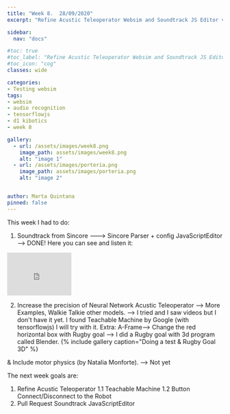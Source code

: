 ```yaml
---
title: "Week 8.  28/09/2020"
excerpt: "Refine Acustic Teleoperator Websim and Soundtrack JS Editor v.2."

sidebar:
  nav: "docs"

#toc: true
#toc_label: "Refine Acustic Teleoperator Websim and Soundtrack JS Editor v.2."
#toc_icon: "cog"
classes: wide

categories:
- Testing websim
tags:
- websim
- audio recognition
- tensorflowjs
- d1 kibotics
- week 8

gallery:
  - url: /assets/images/week8.png
    image_path: assets/images/week8.png
    alt: "image 1"
  - url: /assets/images/porteria.png
    image_path: assets/images/porteria.png
    alt: "image 2"


author: Marta Quintana
pinned: false
---
```


This week I had to do:


1. Soundtrack from Sincore ---> Sincore Parser + config JavaScriptEditor  --> DONE! 
Here you can see and listen it:


<iframe width="150" height="100" src="https://youtube.com/embed/fCu2Fzi2sUw" frameborder="0" allow="autoplay; encrypted-media" allowfullscreen></iframe>




2. Increase the precision of Neural Network Acustic Teleoperator --> More Examples, Walkie Talkie other models. --> I tried and I saw videos but I don't have it yet. I found Teachable Machine by Google (with tensorflowjs) I will try with it.
Extra: A-Frame--> Change the red horizontal box with Rugby goal --> I did a Rugby goal with 3d program called Blender.
{% include gallery caption="Doing a test & Rugby Goal 3D" %}

& Include motor physics (by Natalia Monforte). --> Not yet





The next week goals are:

1. Refine Acustic Teleoperator 
  1.1 Teachable Machine 
  1.2 Button Connect/Disconnect to the Robot 
2. Pull Request Soundtrack JavaScriptEditor
